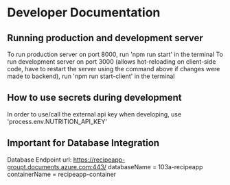 # Developer Documentation

## Running production and development server

To run production server on port 8000, run 'npm run start' in the terminal
To run development server on port 3000 (allows hot-reloading on client-side code, have to restart the server using the command above if changes were made to backend), run 'npm run start-client' in the terminal

## How to use secrets during development

In order to use/call the external api key when developing, use 'process.env.NUTRITION_API_KEY'

## Important for Database Integration

Database Endpoint url: https://recipeapp-groupt.documents.azure.com:443/
databaseName = 103a-recipeapp
containerName = recipeapp-container


